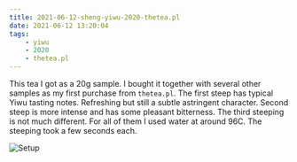 ```yaml
---
title: 2021-06-12-sheng-yiwu-2020-thetea.pl
date: 2021-06-12 13:20:04
tags:
	- yiwu
	- 2020
	- thetea.pl
---
```


This tea I got as a 20g sample. I bought it together with several other samples as my first purchase from `thetea.pl`.
The first steep has typical Yiwu tasting notes. Refreshing but still a subtle astringent character. 
Second steep is more intense and has some pleasant bitterness. The third steeping is not much different. For all of them I used water at around 96C. The steeping took a few seconds each. 


![Setup](overview.HEIC)